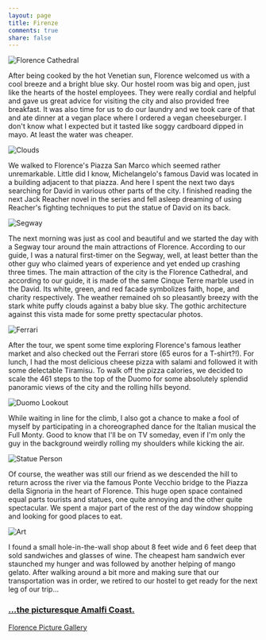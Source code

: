 ```yaml
---
layout: page
title: Firenze
comments: true
share: false
---
```


![Florence Cathedral](https://lh4.googleusercontent.com/-vTdIqzKmV8w/UeFb-ZGldeI/AAAAAAAAGJA/VS0hynjjJPs/IMG_3777.JPG "The Florence Cathedral")

After being cooked by the hot Venetian sun, Florence welcomed us with a cool breeze and a bright blue sky. Our hostel room was big and open, just like the hearts of the hostel employees. They were really cordial and helpful and gave us great advice for visiting the city and also provided free breakfast. It was also time for us to do our laundry and we took care of that and ate dinner at a vegan place where I ordered a vegan cheeseburger. I don't know what I expected but it tasted like soggy cardboard dipped in mayo. At least the water was cheaper. 

![Clouds](https://lh4.googleusercontent.com/-50h0MBJBbCk/UeFb-szA_SI/AAAAAAAAGJI/JoH5g5n_64g/IMG_3778.JPG "The weather was absolutely amazing in Florence! The clouds made every picture.")

We walked to Florence's Piazza San Marco which seemed rather unremarkable. Little did I know, Michelangelo's famous David was located in a building adjacent to that piazza. And here I spent the next two days searching for David in various other parts of the city. I finished reading the next Jack Reacher novel in the series and fell asleep dreaming of using Reacher's fighting techniques to put the statue of David on its back.

![Segway](https://lh6.googleusercontent.com/-UIriw8IMqag/UeFb96a1k3I/AAAAAAAAGME/ijDI6gev7GQ/IMG_3768.JPG "Found a handsome young fellow on a Segway!")

The next morning was just as cool and beautiful and we started the day with a Segway tour 
around the main attractions of Florence. According to our guide, I was a natural first-timer on the Segway, well, at least better than the other guy who claimed years of experience and yet ended up crashing three times. The main attraction of the city is the Florence Cathedral, and according to our guide, it is made of the same Cinque Terre marble used in the David. Its white, green, and red facade symbolizes faith, hope, and charity respectively. The weather remained oh so pleasantly breezy with the stark white puffy clouds against a baby blue sky. The gothic architecture against this vista made for some pretty spectacular photos.

![Ferrari](https://lh3.googleusercontent.com/-w-m1e8jo0ZY/UeFcAhuHTXI/AAAAAAAAGJo/m1j-Sc_uAns/IMG_3845.JPG "Don't touch it, said the guy in the store as we walked in.")

After the tour, we spent some time exploring Florence's famous leather market and also checked out the Ferrari store (65 euros for a T-shirt?!). For lunch, I had the most delicious cheese pizza with salami and followed it with some delectable Tiramisu.  To walk off the pizza calories, we decided to scale the 461 steps to the top of the Duomo for some absolutely splendid panoramic views of the city and the rolling hills beyond.

![Duomo Lookout](https://lh6.googleusercontent.com/-TdoU_F0xXlI/UeFcEhPOtVI/AAAAAAAAGKw/_OHr2D12dnM/IMG_3955.JPG "The city from the top of the Duomo.")

While waiting in line for the climb, I also got a chance to make a fool of myself by participating in a choreographed dance for the Italian musical the Full Monty. Good to know that I'll be on TV someday, even if I'm only the guy in the background weirdly rolling my shoulders while kicking the air. 

![Statue Person](https://lh4.googleusercontent.com/-QUgxLOdzOhk/UeFcGsNMx6I/AAAAAAAAGLQ/oYgCoAGJqko/IMG_4010.JPG "That's not a statue, but a person. She stood there for the whole day. Then came back the next day too!")

Of course, the weather was still our friend as we descended the hill to return across the river via the famous Ponte Vecchio bridge to the Piazza della Signoria in the heart of Florence. This huge open space contained equal parts tourists and statues, one quite annoying and the other quite spectacular. We spent a major part of the rest of the day window shopping and looking for good places to eat.

![Art](https://lh3.googleusercontent.com/-9sdCv80dYU4/UeFcBVzspGI/AAAAAAAAGJ0/E6hZwnyGm3s/IMG_3848.JPG "Some Florentine modern art.")

I found a small hole-in-the-wall shop about 8 feet wide and 6 feet deep that sold sandwiches and glasses of wine. The cheapest ham sandwich ever staunched my hunger and was followed by another helping of mango gelato. After walking around a bit more and making sure that our transportation was in order, we retired to our hostel to get ready for the next leg of our trip...

### [...the picturesque Amalfi Coast. <i class="fa fa-arrow-circle-right"></i>](amalfi.html)

[Florence Picture Gallery](https://plus.google.com/photos/110745696308108020413/albums/5895298419904457761?authkey=CJnqovTAzezqnwE)
